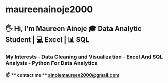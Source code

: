 # maureenainoje2000
## 🖐️ Hi, I'm Maureen Ainoje                 🎓 Data Analytic Student  | 💻 Excel  | 📊 SQL 
### My Interests                            - Data Cleaning and Visualization          - Excel And SQL Analysis                   - Python For Data Analytics 
#### 📫 ** contact me ** ainojemaureen2000@gmail.com 
